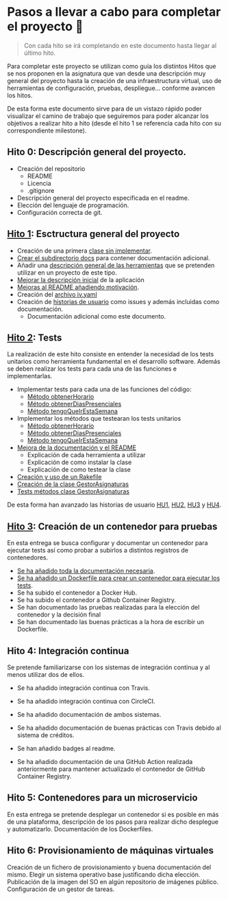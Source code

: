 # Pasos a llevar a cabo para completar el proyecto :walking:
> Con cada hito se irá completando en este documento hasta llegar al último hito.

Para completar este proyecto se utilizan como guía los distintos Hitos que se nos proponen en la asignatura que van desde una descripción muy general del proyecto hasta la creación de una infraestructura virtual, uso de herramientas de configuración, pruebas, despliegue... conforme avancen los hitos.

De esta forma este documento sirve para de un vistazo rápido poder visualizar el camino de trabajo que seguiremos para poder alcanzar los objetivos a realizar hito a hito (desde el hito 1 se referencia cada hito con su correspondiente milestone).

## Hito 0: Descripción general del proyecto.
- Creación del repositorio
    - README
    - Licencia
    - .gitignore
- Descripción general del proyecto especificada en el readme.
- Elección del lenguaje de programación.
- Configuración correcta de git.

## [Hito 1](https://github.com/antoniocuadros/WhenToClass/milestone/1): Esctructura general del proyecto
- Creación de una primera [clase sin implementar](https://github.com/antoniocuadros/WhenToClass/issues/6).
- [Crear el subdirectorio docs](https://github.com/antoniocuadros/WhenToClass/issues/2) para contener documentación adicional.
- Añadir una [descripción general de las herramientas](https://github.com/antoniocuadros/WhenToClass/issues/1) que se pretenden utilizar en un proyecto de este tipo.
- [Mejorar la descripción inicial](https://github.com/antoniocuadros/WhenToClass/issues/4) de la aplicación
- [Mejoras al README añadiendo motivación](https://github.com/antoniocuadros/WhenToClass/issues/7).
- Creación del [archivo iv.yaml](https://github.com/antoniocuadros/WhenToClass/issues/3)
- Creación de [historias de usuario](https://github.com/antoniocuadros/WhenToClass/issues/11) como issues y además incluidas como documentación.
    - Documentación adicional como este documento.

## [Hito 2](https://github.com/antoniocuadros/WhenToClass/milestone/2): Tests
La realización de este hito consiste en entender la necesidad de los tests unitarios como herramienta fundamental en el desarrollo software. Además se deben realizar los tests para cada una de las funciones e implementarlas.
- Implementar tests para cada una de las funciones del código:
    - [Método obtenerHorario](https://github.com/antoniocuadros/WhenToClass/issues/14)
    - [Método obtenerDiasPresenciales](https://github.com/antoniocuadros/WhenToClass/issues/15)
    - [Método tengoQueIrEstaSemana](https://github.com/antoniocuadros/WhenToClass/issues/24)
- Implementar los métodos que testearan los tests unitarios
    - [Método obtenerHorario](https://github.com/antoniocuadros/WhenToClass/issues/17)
    - [Método obtenerDiasPresenciales](https://github.com/antoniocuadros/WhenToClass/issues/18)
    - [Método tengoQueIrEstaSemana](https://github.com/antoniocuadros/WhenToClass/issues/23)
- [Mejora de la documentación y el README](https://github.com/antoniocuadros/WhenToClass/issues/20)
    - Explicación de cada herramienta a utilizar
    - Explicación de como instalar la clase
    - Explicación de como testear la clase
- [Creación y uso de un Rakefile](https://github.com/antoniocuadros/WhenToClass/issues/19)
- [Creación de la clase GestorAsignaturas](https://github.com/antoniocuadros/WhenToClass/issues/26)
- [Tests métodos clase GestorAsignaturas](https://github.com/antoniocuadros/WhenToClass/issues/27)

De esta forma han avanzado las historias de usuario [HU1](https://github.com/antoniocuadros/WhenToClass/issues/8), [HU2](https://github.com/antoniocuadros/WhenToClass/issues/9), [HU3](https://github.com/antoniocuadros/WhenToClass/issues/10) y [HU4](https://github.com/antoniocuadros/WhenToClass/issues/28).
## [Hito 3](https://github.com/antoniocuadros/WhenToClass/milestone/3): Creación de un contenedor para pruebas
En esta entrega se busca configurar y documentar un contenedor para ejecutar tests así como probar a subirlos a distintos registros de contenedores.
- [Se ha añadido toda la documentación necesaria](https://github.com/antoniocuadros/WhenToClass/issues/33).
- [Se ha añadido un Dockerfile para crear un contenedor para ejecutar los tests](https://github.com/antoniocuadros/WhenToClass/issues/36).
- Se ha subido el contenedor a Docker Hub.
- Se ha subido el contenedor a Github Container Registry.
- Se han documentado las pruebas realizadas para la elección del contenedor y la decisión final
- Se han documentado las buenas prácticas a la hora de escribir un Dockerfile.

## Hito 4: Integración continua
Se pretende familiarizarse con los sistemas de integración continua y al menos utilizar dos de ellos.
- Se ha añadido integración continua con Travis.

- Se ha añadido integración continua con CircleCI.

- Se ha añadido documentación de ambos sistemas.

- Se ha añadido documentación de buenas prácticas con Travis debido al sistema de créditos.

- Se han añadido badges al readme.

- Se ha añadido documentación de una GitHub Action realizada anteriormente para mantener actualizado el contenedor de GitHub Container Registry.

## Hito 5: Contenedores para un microservicio
En esta entrega se pretende desplegar un contenedor si es posible en más de una plataforma, descripción de los pasos para realizar dicho desplegue y automatizarlo. Documentación de los Dockerfiles.

## Hito 6: Provisionamiento de máquinas virtuales
Creación de un fichero de provisionamiento y buena documentación del mismo. Elegir un sistema operativo base justificando dicha elección. Publicación de la imagen del SO en algún repositorio de imágenes público. Configuración de un gestor de tareas.


